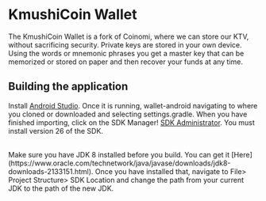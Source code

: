
KmushiCoin Wallet
===============

The KmushiCoin Wallet is a fork of Coinomi, where we can store our KTV, without sacrificing security. Private keys are stored in your own device. Using the words or mnemonic phrases you get a master key that can be memorized or stored on paper and then recover your funds at any time.

## Building the application

Install [Android Studio](https://developer.android.com/studio/). Once it is
running, wallet-android navigating to where you cloned or downloaded and selecting
settings.gradle. When you have finished importing, click on the SDK Manager! [SDK Administrator](https://developer.android.com/images/tools/sdk-manager-studio.png). You must install version 26 of the SDK.

<br/>
Make sure you have JDK 8 installed before you build. You can get it [Here](https://www.oracle.com/technetwork/java/javase/downloads/jdk8-downloads-2133151.html). Once you have installed that, navigate to File> Project Structure> SDK Location and change the path from your current JDK to the path of the new JDK.
